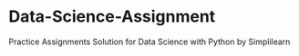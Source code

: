 # Data-Science-Assignment
Practice Assignments Solution for Data Science with Python by Simplilearn
